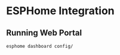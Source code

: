 ESPHome Integration
===================

Running Web Portal
------------------
`esphome dashboard config/`

